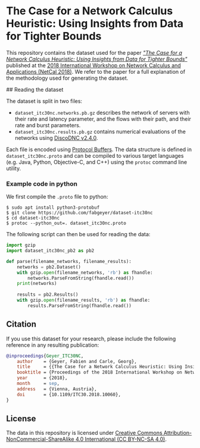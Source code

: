 # The Case for a Network Calculus Heuristic: Using Insights from Data for Tighter Bounds

This repository contains the dataset used for the paper [_"The Case for a Network Calculus Heuristic: Using Insights from Data for Tighter Bounds"_](https://dx.doi.org/10.1109/ITC30.2018.10060) published at the [2018 International Workshop on Network Calculus and Applications (NetCal 2018)](https://itc30.org/en/workshops/netcal.html). We refer to the paper for a full explanation of the methodology used for generating the dataset.


## Reading the dataset

The dataset is split in two files:

- `dataset_itc30nc.networks.pb.gz` describes the network of servers with their rate and latency parameter, and the flows with their path, and their rate and burst parameters.
- `dataset_itc30nc.results.pb.gz` contains numerical evaluations of the networks using [DiscoDNC v2.4.0](https://github.com/NetCal/DiscoDNC).

Each file is encoded using [Protocol Buffers](https://developers.google.com/protocol-buffers/). The data structure is defined in `dataset_itc30nc.proto` and can be compiled to various target languages (e.g. Java, Python, Objective-C, and C++) using the `protoc` command line utility.

### Example code in python

We first compile the `.proto` file to python:

```
$ sudo apt install python3-protobuf
$ git clone https://github.com/fabgeyer/dataset-itc30nc
$ cd dataset-itc30nc
$ protoc --python_out=. dataset_itc30nc.proto
```

The following script can then be used for reading the data:

```python
import gzip
import dataset_itc30nc_pb2 as pb2

def parse(filename_networks, filename_results):
	networks = pb2.Dataset()
	with gzip.open(filename_networks, 'rb') as fhandle:
		networks.ParseFromString(fhandle.read())
	print(networks)
	
	results = pb2.Results()
	with gzip.open(filename_results, 'rb') as fhandle:
		results.ParseFromString(fhandle.read())
```


## Citation

If you use this dataset for your research, please include the following reference in any resulting publication:

```bibtex
@inproceedings{Geyer_ITC30NC,
	author    = {Geyer, Fabien and Carle, Georg},
	title     = {{The Case for a Network Calculus Heuristic: Using Insights from Data for Tighter Bounds}},
	booktitle = {Proceedings of the 2018 International Workshop on Network Calculus and Applications},
	year      = {2018},
	month     = sep,
	address   = {Vienna, Austria},
	doi       = {10.1109/ITC30.2018.10060},
}
```

## License

The data in this repository is licensed under [Creative Commons Attribution-NonCommercial-ShareAlike 4.0 International (CC BY-NC-SA 4.0)](https://creativecommons.org/licenses/by-nc-sa/4.0/).
